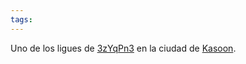```yaml
---
tags:
---
```

Uno de los ligues de [3zYqPn3](../Personajes/Personajes%20Jugables/3zYqPn3%20UcHiW4.md) en la ciudad de [Kasoon](../Lugares/Kasoon.md).